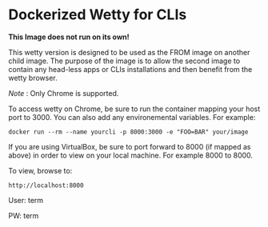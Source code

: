 Dockerized Wetty for CLIs
================
**This Image does not run on its own!**

This wetty version is designed to be used as the FROM image on another child image. The purpose of the image is to allow the second image to contain any head-less apps or CLIs installations and then benefit from the wetty browser. 

_Note_ : Only Chrome is supported.

To access wetty on Chrome, be sure to run the container mapping your host port to 3000. You can also add any environemental variables. For example:

`docker run --rm --name yourcli -p 8000:3000 -e "FOO=BAR" your/image`

If you are using VirtualBox, be sure to port forward to 8000 (if mapped as above) in order to view on your local machine. For example 8000 to 8000. 

To view, browse to:

`http://localhost:8000`

User: term

PW: term

